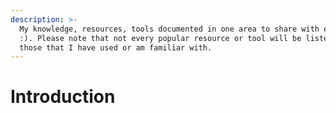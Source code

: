 ```yaml
---
description: >-
  My knowledge, resources, tools documented in one area to share with everyone
  :). Please note that not every popular resource or tool will be listed, just
  those that I have used or am familiar with.
---
```


# Introduction

